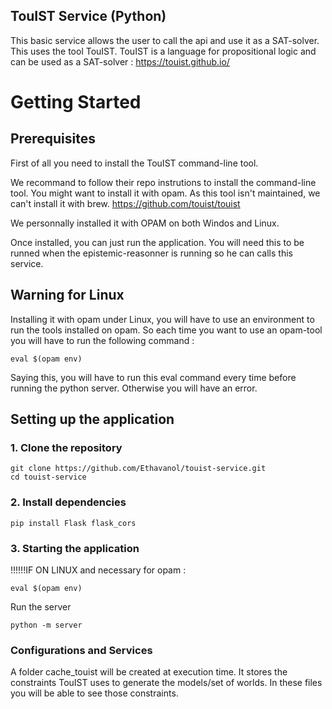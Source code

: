 ## TouIST Service (Python)
This basic service allows the user to call the api and use it as a SAT-solver. This uses the tool TouIST.
TouIST is a language for propositional logic and can be used as a SAT-solver : https://touist.github.io/

# Getting Started
## Prerequisites
First of all you need to install the TouIST command-line tool.

We recommand to follow their repo instrutions to install the command-line tool. You might want to install it with opam. As this tool isn't maintained, we can't install it with brew.
https://github.com/touist/touist

We personnally installed it with OPAM on both Windos and Linux.

Once installed, you can just run the application.
You will need this to be runned when the epistemic-reasonner is running so he can calls this service.

## Warning for Linux

Installing it with opam under Linux, you will have to use an environment to run the tools installed on opam.
So each time you want to use an opam-tool you will have to run the following command :
```
eval $(opam env)
```
Saying this, you will have to run this eval command every time before running the python server.
Otherwise you will have an error.

## Setting up the application
### 1. Clone the repository
```
git clone https://github.com/Ethavanol/touist-service.git
cd touist-service
```

### 2. Install dependencies
```
pip install Flask flask_cors
```

### 3. Starting the application
!!!!!!IF ON LINUX and necessary for opam :
```
eval $(opam env)
```

Run the server

```
python -m server
```

### Configurations and Services

A folder cache_touist will be created at execution time.
It stores the constraints TouIST uses to generate the models/set of worlds.
In these files you will be able to see those constraints.